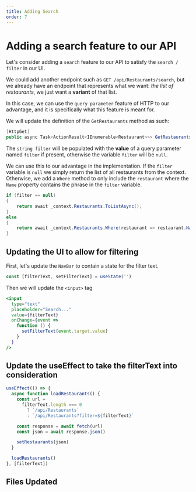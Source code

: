 ```yaml
---
title: Adding Search
order: 7
---
```


# Adding a search feature to our API

Let's consider adding a `search` feature to our API to satisfy the
`search / filter` in our UI.

We could add another endpoint such as `GET /api/Restaurants/search`, but we
already have an endpoint that represents what we want: _the list of
restaurants_, we just want a **variant** of that list.

In this case, we can use the `query parameter` feature of HTTP to our advantage,
and it is specifically what this feature is meant for.

We will update the definition of the `GetRestaurants` method as such:

```csharp
[HttpGet]
public async Task<ActionResult<IEnumerable<Restaurant>>> GetRestaurants(string filter)
```

The `string filter` will be populated with the **value** of a query parameter
named `filter` if present, otherwise the variable `filter` will be `null`.

We can use this to our advantage in the implementation. If the `filter` variable
is `null` we simply return the list of all restaurants from the context.
Otherwise, we add a `Where` method to only include the `restaurant` where the
`Name` property contains the phrase in the `filter` variable.

```csharp
if (filter == null)
{
    return await _context.Restaurants.ToListAsync();
}
else
{
    return await _context.Restaurants.Where(restaurant => restaurant.Name.ToLower().Contains(filter.ToLower())).ToListAsync();
}
```

## Updating the UI to allow for filtering

First, let's update the `NavBar` to contain a state for the filter text.

```javascript
const [filterText, setFilterText] = useState('')
```

Then we will update the `<input>` tag

```jsx
<input
  type="text"
  placeholder="Search..."
  value={filterText}
  onChange={event =>
    function () {
      setFilterText(event.target.value)
    }
  }
/>
```

## Update the useEffect to take the filterText into consideration

```javascript
useEffect(() => {
  async function loadRestaurants() {
    const url =
      filterText.length === 0
        ? `/api/Restaurants`
        : `/api/Restaurants?filter=${filterText}`

    const response = await fetch(url)
    const json = await response.json()

    setRestaurants(json)
  }

  loadRestaurants()
}, [filterText])
```

## Files Updated

<GithubCommitViewer repo="gstark/TacoTuesday" commit="831c8db96d0a96f1b02e73a324478013edca4279"/>
